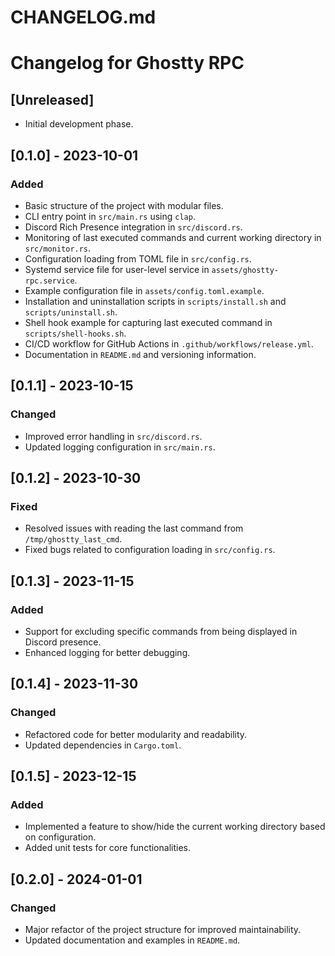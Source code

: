 # CHANGELOG.md

# Changelog for Ghostty RPC

## [Unreleased]
- Initial development phase.

## [0.1.0] - 2023-10-01
### Added
- Basic structure of the project with modular files.
- CLI entry point in `src/main.rs` using `clap`.
- Discord Rich Presence integration in `src/discord.rs`.
- Monitoring of last executed commands and current working directory in `src/monitor.rs`.
- Configuration loading from TOML file in `src/config.rs`.
- Systemd service file for user-level service in `assets/ghostty-rpc.service`.
- Example configuration file in `assets/config.toml.example`.
- Installation and uninstallation scripts in `scripts/install.sh` and `scripts/uninstall.sh`.
- Shell hook example for capturing last executed command in `scripts/shell-hooks.sh`.
- CI/CD workflow for GitHub Actions in `.github/workflows/release.yml`.
- Documentation in `README.md` and versioning information.

## [0.1.1] - 2023-10-15
### Changed
- Improved error handling in `src/discord.rs`.
- Updated logging configuration in `src/main.rs`.

## [0.1.2] - 2023-10-30
### Fixed
- Resolved issues with reading the last command from `/tmp/ghostty_last_cmd`.
- Fixed bugs related to configuration loading in `src/config.rs`.

## [0.1.3] - 2023-11-15
### Added
- Support for excluding specific commands from being displayed in Discord presence.
- Enhanced logging for better debugging.

## [0.1.4] - 2023-11-30
### Changed
- Refactored code for better modularity and readability.
- Updated dependencies in `Cargo.toml`.

## [0.1.5] - 2023-12-15
### Added
- Implemented a feature to show/hide the current working directory based on configuration.
- Added unit tests for core functionalities.

## [0.2.0] - 2024-01-01
### Changed
- Major refactor of the project structure for improved maintainability.
- Updated documentation and examples in `README.md`.
